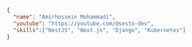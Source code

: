 <!--
**sesto-dev/sesto-dev** is a ✨ _special_ ✨ repository because its `README.md` (this file) appears on their GitHub profile.

Here are some ideas to get you started:

- 🔭 I’m currently working on ...
- 🌱 I’m currently learning ...
- 👯 I’m looking to collaborate on ...
- 🤔 I’m looking for help with ...
- 💬 Ask me about ...
- 📫 How to reach me: ...
- 😄 Pronouns: ...
- ⚡ Fun fact: ...
-->


```json
{
  "name": "Amirhossein Mohammadi",
  "youtube": "https://youtube.com/@sesto-dev",
  "skills":["NestJS", "Next.js", "Django", "Kubernetes"]
}
```
